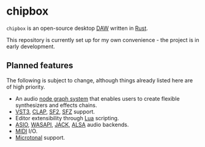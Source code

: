 # chipbox

`chipbox` is an open-source desktop [DAW](https://en.wikipedia.org/wiki/Digital_audio_workstation) written in [Rust](https://www.rust-lang.org/).

This repository is currently set up for my own convenience - the project is in early development.

## Planned features

The following is subject to change, although things already listed here are of high priority.

- An audio [node graph system](https://en.wikipedia.org/wiki/Node_graph_architecture) that enables users to create flexible synthesizers and effects chains.
- [VST3](https://en.wikipedia.org/wiki/Virtual_Studio_Technology), [CLAP](https://cleveraudio.org/), [SF2](https://en.wikipedia.org/wiki/SoundFont), [SFZ](https://sfzformat.com/) support.
- Editor extensibility through [Lua](https://www.lua.org/about.html) scripting.
- [ASIO](https://en.wikipedia.org/wiki/Audio_Stream_Input/Output), [WASAPI](https://learn.microsoft.com/en-us/windows/win32/coreaudio/wasapi), [JACK](https://jackaudio.org/), [ALSA](https://www.alsa-project.org/wiki/Main_Page) audio backends.
- [MIDI](https://en.wikipedia.org/wiki/MIDI) I/O.
- [Microtonal](https://en.wikipedia.org/wiki/Microtonal_music) support.

